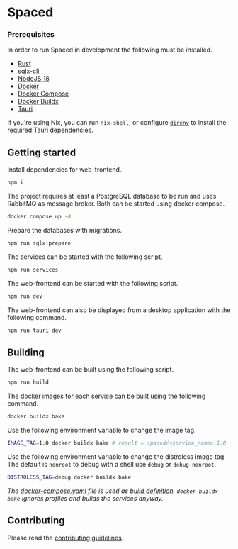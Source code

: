 # Spaced

### Prerequisites

In order to run Spaced in development the following must be installed.

- [Rust](https://www.rust-lang.org/learn/get-started)
- [sqlx-cli](https://github.com/launchbadge/sqlx/blob/HEAD/sqlx-cli/README.md#install)
- [NodeJS 18](https://nodejs.org/)
- [Docker](https://docker.com/)
- [Docker Compose](https://docs.docker.com/compose)
- [Docker Buildx](https://github.com/docker/buildx)
- [Tauri](https://tauri.app/v1/guides/getting-started/prerequisites)
<!-- - Protoc -->

If you're using Nix, you can run `nix-shell`, or configure [`direnv`](https://nixos.wiki/wiki/Development_environment_with_nix-shell#direnv) to install
the required Tauri dependencies.

## Getting started

Install dependencies for web-frontend.

```sh
npm i
```

The project requires at least a PostgreSQL database to be run and uses RabbitMQ as message broker. Both can be started using docker compose.

```sh
docker compose up -d
```

Prepare the databases with migrations.

```sh
npm run sqlx:prepare
```

The services can be started with the following script.

```sh
npm run services
```

The web-frontend can be started with the following script.

```sh
npm run dev
```

The web-frontend can also be displayed from a desktop application with the following command.

```sh
npm run tauri dev
```

## Building

The web-frontend can be built using the following script.

```sh
npm run build
```

The docker images for each service can be built using the following command.

```sh
docker buildx bake
```

Use the following environment variable to change the image tag.

```sh
IMAGE_TAG=1.0 docker buildx bake # result = spaced/<service_name>:1.0
```

Use the following environment variable to change the distroless image tag. The default is `nonroot` to debug with a shell use `debug` or `debug-nonroot`.

```sh
DISTROLESS_TAG=debug docker buildx bake
```

_The [docker-compose.yaml](./docker-compose.yaml) file is used as [build definition](https://docs.docker.com/engine/reference/commandline/buildx_bake/#file). `docker buildx bake` ignores profiles and builds the services anyway._

## Contributing

Please read the [contributing guidelines](CONTRIBUTING.md).
